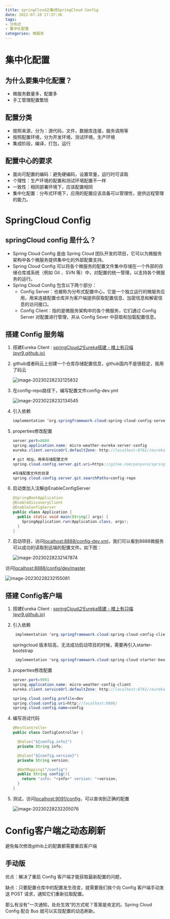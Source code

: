 ```yaml
---
title: springCloud之集成SpringCloud Config
date: 2022-07-18 17:37:36
tags: 
- 分布式 
- 集中化配置
categories: 微服务
---
```


# 集中化配置

## 为什么要集中化配置？

- 微服务数量多，配置多
- 手工管理配置繁琐

## 配置分类

- 按照来源，分为：源代码，文件，数据库连接，服务调用等
- 按照配置环境，分为开发环境，测试环境，生产环境
- 集成阶段，编译，打包，运行

## 配置中心的要求

- 面向可配置的编码：避免硬编码，设置常量，运行时可读取
- 个理性：生产环境的配置和测试环境配置不一样
- 一致性：相同部署环境下，应该配置相同
- 集中化配置：分布式环境下，应用的配置应该具备可以管理性，提供远程管理的能力。



# SpringCloud Config

## springCloud config 是什么？

- Spring Cloud Config 是由 Spring Cloud 团队开发的项目，它可以为微服务架构中各个微服务提供集中化的外部配置支持。
- Spring Cloud Config 可以将各个微服务的配置文件集中存储在一个外部的存储仓库或系统（例如 Git 、SVN 等）中，对配置的统一管理，以支持各个微服务的运行。
- Spring Cloud Config 包含以下两个部分：
  - Config Server：也被称为分布式配置中心，它是一个独立运行的微服务应用，用来连接配置仓库并为客户端提供获取配置信息、加密信息和解密信息的访问接口。
  - Config Client：指的是微服务架构中的各个微服务，它们通过 Config Server 对配置进行管理，并从 Config Sever 中获取和加载配置信息。

## 搭建 Config 服务端

1. 搭建Eureka Client : [springCloud之Eureka搭建 - 楼上有只喵 (pyr9.github.io)](https://pyr9.github.io/2022/08/17/springCloud之Eureka搭建/)

2. github或者码云上创建一个仓库存储配置信息，github国内不是很稳定，我用了码云

   ![image-20230228232125832](https://panyuro.oss-cn-beijing.aliyuncs.com/image-20230228232125832.png)

3. 在config-repo路径下，编写配置文件config-dev.yml

   ![image-20230228232134545](https://panyuro.oss-cn-beijing.aliyuncs.com/image-20230228232134545.png)

   

4. 引入依赖

   ```java
   implementation 'org.springframework.cloud:spring-cloud-config-server'
   ```

3. properties修改配置

   ```java
   server.port=8888
   spring.application.name: micro-weather-eureka-server-config
   eureka.client.serviceUrl.defaultZone: http://localhost:8761//eureka/
   
   # git 地址，用来存储配置文件
   spring.cloud.config.server.git.uri=https://gitee.com/panyuro/spring-cloud-microservice-config.git
   
   #存储配置文件的目录
   spring.cloud.config.server.git.searchPaths=config-repo
   ```

4. 启动类加入注解@EnableConfigServer

   ```java
   @SpringBootApplication
   @EnableDiscoveryClient
   @EnableConfigServer
   public class Application {
     public static void main(String[] args) {
       SpringApplication.run(Application.class, args);
     }
   }
   ```

5. 启动项目，访问[localhost:8888/config-dev.yml](http://localhost:8888/config-dev.yml)，我们可以看到8888微服务可以成功的读取到远端的配置文件。如下图：

   ![image-20230228232147874](https://panyuro.oss-cn-beijing.aliyuncs.com/image-20230228232147874.png)

访问[localhost:8888/config/dev/master](http://localhost:8888/config/dev/master)

![image-20230228232155081](https://panyuro.oss-cn-beijing.aliyuncs.com/image-20230228232155081.png)



## 搭建 Config客户端

1. 搭建Eureka Client : [springCloud之Eureka搭建 - 楼上有只喵 (pyr9.github.io)](https://pyr9.github.io/2022/08/17/springCloud之Eureka搭建/)

2. 引入依赖

   ```java
   	implementation 'org.springframework.cloud:spring-cloud-config-client'
   ```

   springcloud 版本较高，无法成功启动项目的时候，需要再引入starter-bootstrap

   ```java
   	implementation 'org.springframework.cloud:spring-cloud-starter-bootstrap'
   ```

3. properties修改配置

   ```java
   server.port=9091
   spring.application.name: micro-weather-config-client
   eureka.client.serviceUrl.defaultZone: http://localhost:8761//eureka/
   
   spring.cloud.config.profile=dev
   spring.cloud.config.uri=http://localhost:8888/
   spring.cloud.config.name=config
   ```

4. 编写测试代码

   ```java
   @RestController
   public class ConfigController {
   
     @Value("${config.info}")
     private String info;
   
     @Value("${config.version}")
     private String version;
   
     @GetMapping("/config")
     public String config(){
       return "info: "+info+" version: "+version;
     }
   }
   ```

5. 测试，访问[localhost:9091/config](http://localhost:9091/config)，可以查询到正确的配置

   ![image-20230228232205076](https://panyuro.oss-cn-beijing.aliyuncs.com/image-20230228232205076.png)

   

# Config客户端之动态刷新

避免每次修改githib上的配置都需要重启客户端

## 手动版

优点：解决了重启 Config 客户端才能获取最新配置的问题，

缺点：只要配置仓库中的配置发生改变，就需要我们挨个向 Config 客户端手动发送 POST 请求，通知它们重新拉取配置。

那么有没有“一次通知，处处生效”的方式呢？答案是肯定的。Spring Cloud Config 配合 Bus 就可以实现配置的动态刷新。

